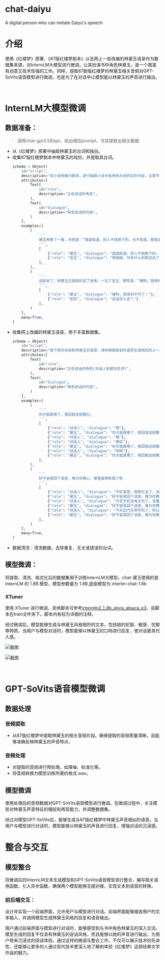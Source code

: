 # chat-daiyu
A digital person who can imitate Daiyu's speech



# 介绍

使用《红楼梦》原著、《87版红楼梦剧本》以及网上一些改编的林黛玉语录作为数据集来源，对InternLM大模型进行微调，让其扮演书中角色林黛玉，是一个既富有创意又技术性强的工作。同样，提取87剧版红楼梦的林黛玉相关音频对GPT-SoVits语音模型进行微调，也是为了在对话中让模型能以林黛玉的声音进行输出。

<br/>

# InternLM大模型微调

## 数据准备：

> 调用chat-gpt3.5的api，给出相应prompt，令其提取出相关数据

- 从《红楼梦》原著中抽取林黛玉的台词和独白。
- 收集87版红楼梦剧本中林黛玉的戏份，并提取其台词。
  ```python
  schema = Object(
      id="script",
      description="将小说改编为剧本，逐行抽取小说中各角色对话的实际内容，注意不要重复提取同一内容",
      attributes=[
          Text(
              id="role",
              description="正在说话的角色",
          ),
          Text(
              id="dialogue",
              description="角色说话的内容",
          )
      ],
      examples=[
          (
              '''
              黛玉再看了一看，冷笑道：“我就知道，别人不挑剩下的，也不给我。替我道谢罢！”周瑞家的听了，一声儿不言语。宝玉便问道：“周姊姊，你作什么到那边去了？”
              ''',
              [
                  {"role": "黛玉", "dialogue": "我就知道，别人不挑剩下的，也不给我。替我道谢罢！"},
                  {"role": "宝玉", "dialogue": "周姊姊，你作什么到那边去了？"}
              ],
          ),
          (
              '''
              话犹未了，林黛玉已摇摇的走了进来。一见了宝玉，便笑道：“嗳哟，我来的不巧了！”宝玉等忙起身笑让坐。宝钗因笑道：“这话怎么说？”
              ''',
              [
                  {"role": "黛玉", "dialogue": "嗳哟，我来的不巧了！"},
                  {"role": "宝钗", "dialogue": "这话怎么说？"}
              ],
          )
      ],
      many=True,
  )
  ```
- 收集网上改编的林黛玉语录，用于丰富数据集。
  ```python
  schema = Object(
      id="script",
      description="接下来你会收到林黛玉的语录，请你根据收到的语录生成相应的上一句对话人说的话（3-5）个，并按照示例给的格式输出",
      attributes=[
          Text(
              id="role",
              description="正在说话的角色(对话人和黛玉轮流)",
          ),
          Text(
              id="dialogue",
              description="角色说话的内容",
          )
      ],
      examples=[
          (
              '''
              你大抵是倦了，竟回我这般敷衍。
              ''',
              [
                  {"role": "对话人", "dialogue": "嗯"},
                  {"role": "黛玉", "dialogue": "你大抵是倦了，竟回我这般敷衍。"},
                  {"role": "对话人", "dialogue": "哦"},
                  {"role": "对话人", "dialogue": "确实"},
                  {"role": "黛玉", "dialogue": "你大抵是倦了，竟回我这般敷衍。"},
                  {"role": "对话人", "dialogue": "呵呵"},
                  {"role": "黛玉", "dialogue": "你大抵是倦了，竟回我这般敷衍。"},
              ],
          ),
          (
              '''
              好不容易回个消息，难为你费心，哪里就等死我了呢
              ''',
              [
                  {"role": "对话人", "dialogue": "不好意思，刚刚忙去了，没看到消息"},
                  {"role": "黛玉", "dialogue": "好不容易回个消息，难为你费心，哪里就等死我了呢"},
                  {"role": "对话人", "dialogue": "今天手机没电关机了，没看到你的消息"},
                  {"role": "黛玉", "dialogue": "好不容易回个消息，难为你费心，哪里就等死我了呢"},
                  {"role": "对话人", "dialogue": "今天出门忘带手机了，所以才回你消息"},
                  {"role": "黛玉", "dialogue": "好不容易回个消息，难为你费心，哪里就等死我了呢"},
              ],
          )
      ],
      many=True,
  )
  ```
- 数据清洗：清洗数据，去除重复、无关或错误的台词。

## 模型微调：

将提取、清洗、格式化后的数据集用于训练InternLM大模型。chat-黛玉使用的是InternLM 的 1.8B 模型，模型参数量为 1.8B,底座模型为 interlm-chat-1.8b

### XTuner

使用 XTuner 进行微调，具体脚本可参考[internlm2_1_8b_qlora_alpaca_e3](https://github.com/InternLM/Tutorial/blob/camp2/xtuner/personal_assistant_document.md)，该脚本在train文件夹下。脚本内有较为详细的注释。

经过微调后，模型能够生成与林黛玉风格相符的文本，包括她的机智、敏感、忧郁等特质。当用户与模型对话时，模型能够以林黛玉的口吻进行回复，使对话更具代入感。

![截图](attachment:895a7f347f456b53def16f8892e8bcf7)

![截图](attachment:dba365acc2d2c2dd1f379053cfc4f0b8)

<br/>

# GPT-SoVits语音模型微调

## 数据处理

### 音频提取

- 从87版红楼梦中提取林黛玉的相关音频片段。确保提取的音频质量清晰，且能够准确反映林黛玉的声音特点。

### 音频处理

- 对提取的音频进行预处理，如降噪、标准化等。
- 将音频转换为模型训练所需的格式.wav。

## 模型微调

使用处理后的音频数据对GPT-SoVits语音模型进行微调。在微调过程中，关注模型对林黛玉声音特征的捕捉和再现能力，并调整数据集。

经过对模型GPT-SoVits后，能够生成与87版红楼梦中林黛玉声音相似的语音。当用户与模型进行对话时，模型能够以林黛玉的声音进行回复，增强对话的沉浸感。

# 整合与交互

## 模型整合

将微调后的InternLM文本生成模型和GPT-SoVits语音模型进行整合，编写相关调用函数，引入异步函数，确保两个模型能够无缝对接，实现文本到语音的转换。

### 前后端交互：

设计并实现一个前端界面，允许用户与模型进行对话。前端界面能够接收用户的文本输入，并调用模型生成林黛玉风格的回复和语音输出。

用户通过前端界面与模型进行对话时，能够感受到与书中角色林黛玉的深入交流。模型生成的回复不仅具有林黛玉的说话风格，而且能够以她的声音进行输出，为用户带来沉浸式的阅读体验。通过这样的微调与整合工作，不仅可以展示技术的先进性，还能够让更多的人通过现代技术更深入地了解和体验《红楼梦》这部经典文学作品的魅力。




